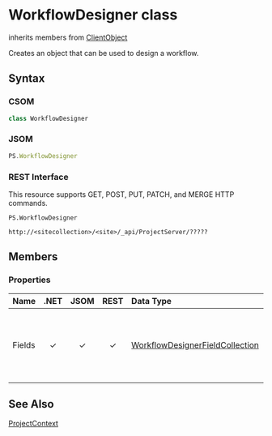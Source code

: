 [comment]: # (Name:WorkflowDesigner)
[comment]: # (Name:Microsoft.ProjectServer.WorkflowDesigner)
[comment]: # (Type:class)
[comment]: # (Status:Verified)

# <a name="name"></a>WorkflowDesigner class

inherits members from [ClientObject](https://msdn.microsoft.com/en-us/library/microsoft.sharepoint.client.clientobject.aspx)<br/>

<a name="description"></a>Creates an object that can be used to design a workflow.

## <a name="syntax"></a>Syntax

### CSOM

```C#
class WorkflowDesigner 
```
### JSOM

```JavaScript
PS.WorkflowDesigner
```
### REST Interface

This resource supports GET, POST, PUT, PATCH, and MERGE HTTP commands.

```
PS.WorkflowDesigner

http://<sitecollection>/<site>/_api/ProjectServer/?????
```

## <a name="members"></a>Members

### <a name="properties"></a>Properties

|**Name**|**.NET**|**JSOM**|**REST**|**Data Type**|**Description**|
|:-----|:-----:|:-----:|:-----:|:-----|:-----|
|<a name="Fields"></a>Fields|&#x2713;|&#x2713;|&#x2713;|[WorkflowDesignerFieldCollection](WorkflowDesignerFieldCollection.md)|Gets custom field definitions that apply to project entities.|

## <a name="seeAlso"></a>See Also

[ProjectContext](ProjectContext.md)<br/>
